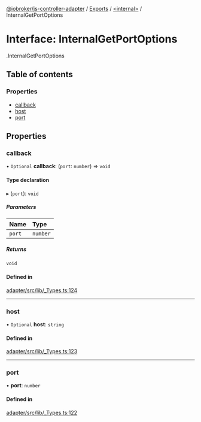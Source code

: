 [@iobroker/js-controller-adapter](../README.md) / [Exports](../modules.md) / [<internal\>](../modules/internal_.md) / InternalGetPortOptions

# Interface: InternalGetPortOptions

[<internal>](../modules/internal_.md).InternalGetPortOptions

## Table of contents

### Properties

- [callback](internal_.InternalGetPortOptions.md#callback)
- [host](internal_.InternalGetPortOptions.md#host)
- [port](internal_.InternalGetPortOptions.md#port)

## Properties

### callback

• `Optional` **callback**: (`port`: `number`) => `void`

#### Type declaration

▸ (`port`): `void`

##### Parameters

| Name | Type |
| :------ | :------ |
| `port` | `number` |

##### Returns

`void`

#### Defined in

[adapter/src/lib/_Types.ts:124](https://github.com/ioBroker/ioBroker.js-controller/blob/ac19e215/packages/adapter/src/lib/_Types.ts#L124)

___

### host

• `Optional` **host**: `string`

#### Defined in

[adapter/src/lib/_Types.ts:123](https://github.com/ioBroker/ioBroker.js-controller/blob/ac19e215/packages/adapter/src/lib/_Types.ts#L123)

___

### port

• **port**: `number`

#### Defined in

[adapter/src/lib/_Types.ts:122](https://github.com/ioBroker/ioBroker.js-controller/blob/ac19e215/packages/adapter/src/lib/_Types.ts#L122)
